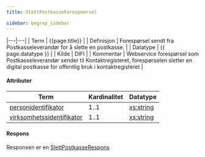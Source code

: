 ```yaml
---
title: SlettPostkasseForespoersel  

sidebar: begrep_sidebar
---
```


|---|---|
| Term          | {{page.title}} |
| Definisjon    | Forespørsel sendt fra Postkasseleverandør for å slette en postkasse. |
| Datatype      | {{ page.datatype }} |
| Kilde         | DIFI |
| Kommentar     | Webservice forespørsel som Postkasseleverandør sender til Kontaktregisteret, forespørselen sletter en digital postkasse for offentlig bruk i kontaktregisteret |

#### Attributer

| Term                                                              | Kardinalitet | Datatype                                              |
| ----------------------------------------------------------------- | ------------ | ----------------------------------------------------- |
| [personidentifikator]({{site.baseurl}}/resources/begrep/sikkerDigitalPost/begrep/personidentifikator)                | 1..1         | [xs:string](http://www.w3.org/TR/xmlschema-2/#string) |
| [virksomhetssidentifikator]({{site.baseurl}}/resources/begrep/sikkerDigitalPost/begrep/virksomhetsidentifikator) | 1..1         | [xs:string](http://www.w3.org/TR/xmlschema-2/#string) |

#### Respons

Responsen er en [SlettPostkasseRespons]({{site.baseurl}}/resources/begrep/oppslagstjenesten/SlettPostkasseRespons)
